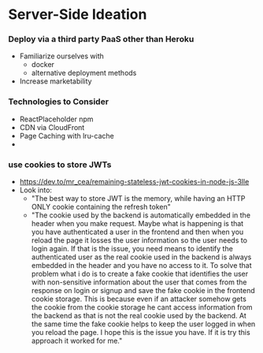 # Server-Side Ideation

### Deploy via a third party PaaS other than Heroku
- Familiarize ourselves with 
    - docker
    - alternative deployment methods
- Increase marketability

### Technologies to Consider
- ReactPlaceholder npm
- CDN via CloudFront
- Page Caching with lru-cache
- 

### use cookies to store JWTs 
- https://dev.to/mr_cea/remaining-stateless-jwt-cookies-in-node-js-3lle
- Look into:
    - "The best way to store JWT is the memory, while having an HTTP ONLY cookie containing the refresh token"
    - "The cookie used by the backend is automatically embedded in the header when you make request. Maybe what is happening is that you have authenticated a user in the frontend and then when you reload the page it losses the user information so the user needs to login again. If that is the issue, you need means to identify the authenticated user as the real cookie used in the backend is always embedded in the header and you have no access to it. To solve that problem what i do is to create a fake cookie that identifies the user with non-sensitive information about the user that comes from the response on login or signup and save the fake cookie in the frontend cookie storage. This is because even if an attacker somehow gets the cookie from the cookie storage he cant access information from the backend as that is not the real cookie used by the backend. At the same time the fake cookie helps to keep the user logged in when you reload the page. I hope this is the issue you have. If it is try this approach it worked for me."